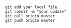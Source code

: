 
#
      git add your local file
      git commit -m "your update"
      git pull origin master
      git push origin master
